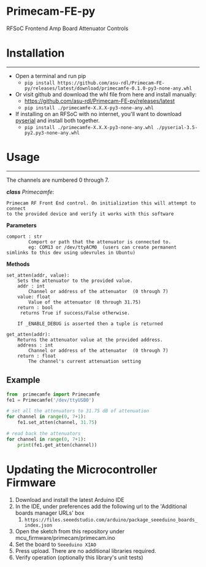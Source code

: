 # Primecam-FE-py
RFSoC Frontend Amp Board Attenuator Controls

# Installation
____
* Open a terminal and run pip
  * `pip install https://github.com/asu-rdl/Primecam-FE-py/releases/latest/download/primecamfe-0.1.0-py3-none-any.whl`
* Or visit github and download the whl file from here and install manually:
  * https://github.com/asu-rdl/Primecam-FE-py/releases/latest
  * `pip install ./primecamfe-X.X.X-py3-none-any.whl`
* If installing on an RFSoC with no internet, you'll want to download [pyserial](https://pypi.org/project/pyserial/#files)
and install both together.
  * `pip install ./primecamfe-X.X.X-py3-none-any.whl ./pyserial-3.5-py2.py3-none-any.whl`

    
# Usage
_______
The channels are numbered 0 through 7.


***class*** *Primecamfe*:
```
Primecam RF Front End control. On initialization this will attempt to connect
to the provided device and verify it works with this software
```
**Parameters** 
```
comport : str
        Comport or path that the attenuator is connected to.
        eg: COM13 or /dev/ttyACM0  (users can create permanent simlinks to this dev using udevrules in Ubuntu)
```
**Methods**
```
set_atten(addr, value):
    Sets the attenuator to the provided value.
    addr : int
        Channel or address of the attenuator  (0 through 7)
    value: float 
        Value of the attenuator (0 through 31.75)
    return : bool
     returns True if success/False otherwise.

    If _ENABLE_DEBUG is asserted then a tuple is returned

get_atten(addr):
    Returns the attenuator value at the provided address.
    address : int
        Channel or address of the attenuator  (0 through 7)
    return : float
        The channel's current attenuation setting
```


## Example
```python
from  primecamfe import Primecamfe
fe1 = Primecamfe('/dev/ttyUSB0')

# set all the attenuators to 31.75 dB of attenuation
for channel in range(0, 7+1):
    fe1.set_atten(channel, 31.75)

# read back the attenuators
for channel in range(0, 7+1):
    print(fe1.get_atten(channel))
```

# Updating the Microcontroller Firmware
1. Download and install the latest Arduino IDE
1. In the IDE, under preferences add the following url to the 'Additional boards manager URLs' box
   1. `https://files.seeedstudio.com/arduino/package_seeeduino_boards_index.json`
1. Open the sketch from this repository under mcu_firmware/primecam/primecam.ino
1. Set the board to `Seeeduino XIAO`
1. Press upload. There are no additional libraries required.
1. Verify operation (optionally this library's unit tests)

